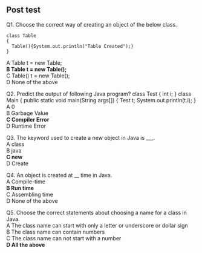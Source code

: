 ## Post test

Q1. Choose the correct way of creating an object of the below class.<br>

```
class Table
{
  Table(){System.out.println("Table Created");}
}
```

A Table t = new Table;<br>
**B Table t = new Table();**<br>
C Table() t = new Table();<br>
D  None of the above<br>

Q2. Predict the output of following Java program?
class Test 
{
int i;
} 
class Main
 {
public static void main(String args[]) 
{ 
     Test t; 
System.out.println(t.i); 
} <br>
A  0<br>
B  Garbage Value<br>
**C  Compiler Error**<br>
D  Runtime Error<br>

Q3. The keyword used to create a new object in Java is ___.<br>
A class<br>
B java<br>
**C new**<br>
D Create<br>

Q4. An object is created at __ time in Java.<br>
A Compile-time<br>
**B Run time**<br>
C Assembling time<br>
D None of the above<br>

Q5. Choose the correct statements about choosing a name for a class in Java.<br>
A The class name can start with only a letter or underscore or dollar sign<br>
B The class name can contain numbers<br>
C The class name can not start with a number<br>
**D All the above**<br>
